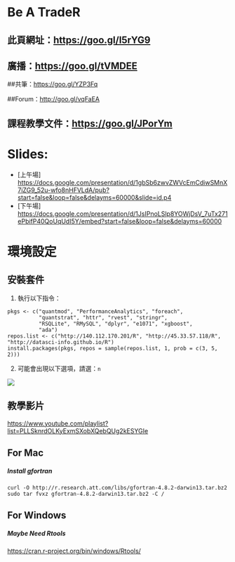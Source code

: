 # Be A TradeR

## 此頁網址：https://goo.gl/I5rYG9

## 廣播：https://goo.gl/tVMDEE

##共筆：https://goo.gl/YZP3Fq

##Forum：http://goo.gl/vqFaEA

## 課程教學文件：https://goo.gl/JPorYm

# Slides:
- [上午場] https://docs.google.com/presentation/d/1gbSb6zwvZWVcEmCdiwSMnX7iZG9_52u-wfo8nHFVLdA/pub?start=false&loop=false&delayms=60000&slide=id.p4
- [下午場] https://docs.google.com/presentation/d/1JsIPnoLSlp8YOWjDsV_7uTx271ePbifP40QoUqUdI5Y/embed?start=false&loop=false&delayms=60000

# 環境設定

## 安裝套件

1. 執行以下指令：

```
pkgs <- c("quantmod", "PerformanceAnalytics", "foreach",
          "quantstrat", "httr", "rvest", "stringr",
          "RSQLite", "RMySQL", "dplyr", "e1071", "xgboost",
          "ada")
repos.list <- c("http://140.112.170.201/R", "http://45.33.57.118/R", "http://datasci-info.github.io/R")
install.packages(pkgs, repos = sample(repos.list, 1, prob = c(3, 5, 2)))
```

2. 可能會出現以下選項，請選：`n`

![](http://i.imgur.com/VLTBK4S.png)

## 教學影片
https://www.youtube.com/playlist?list=PLLSknrdOLKyExmSXobXQebQUg2kESYGIe

## For Mac

##### Install gfortran
    curl -O http://r.research.att.com/libs/gfortran-4.8.2-darwin13.tar.bz2
    sudo tar fvxz gfortran-4.8.2-darwin13.tar.bz2 -C /

## For Windows

##### Maybe Need Rtools
https://cran.r-project.org/bin/windows/Rtools/
